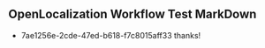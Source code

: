 ## OpenLocalization Workflow Test MarkDown
* 7ae1256e-2cde-47ed-b618-f7c8015aff33 thanks!

<!--HONumber=Sep16_HO1-->


